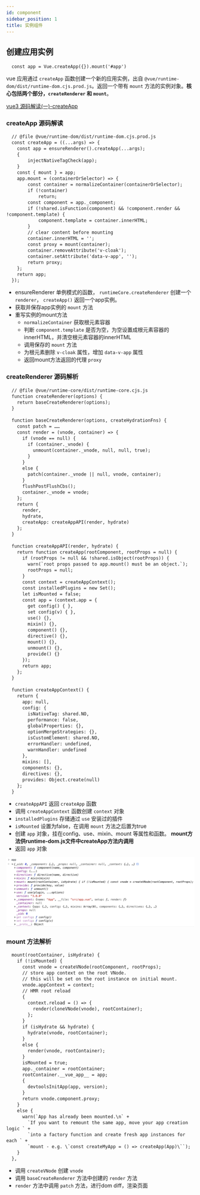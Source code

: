 ```yaml
---
id: component
sidebar_position: 1
title: 实例组件
---
```


## 创建应用实例 

```
  const app = Vue.createApp({}).mount('#app')
```


vue 应用通过 `createApp` 函数创建一个新的应用实例，出自 `@vue/runtime-dom/dist/runtime-dom.cjs.prod.js`。返回一个带有 `mount` 方法的实例对象。**核心包括两个部分，`createRenderer` 和 `mount`**。

[vue3 源码解读(一)-createApp](https://juejin.cn/post/6881910894473773069)

### createApp 源码解读

```
  // @file @vue/runtime-dom/dist/runtime-dom.cjs.prod.js
  const createApp = ((...args) => {
    const app = ensureRenderer().createApp(...args);
    {
        injectNativeTagCheck(app);
    }
    const { mount } = app;
    app.mount = (containerOrSelector) => {
        const container = normalizeContainer(containerOrSelector);
        if (!container)
            return;
        const component = app._component;
        if (!shared.isFunction(component) && !component.render && !component.template) {
            component.template = container.innerHTML;
        }
        // clear content before mounting
        container.innerHTML = '';
        const proxy = mount(container);
        container.removeAttribute('v-cloak');
        container.setAttribute('data-v-app', '');
        return proxy;
    };
    return app;
  });
```
  - ensureRenderer 单例模式的函数， `runtimeCore.createRenderer` 创建一个 `renderer`， `createApp()` 返回一个app实例。
  - 获取并保存app实例的 `mount` 方法
  - 重写实例的mount方法
    - `normalizeContainer` 获取根元素容器
    - 判断 `component.template` 是否为空，为空设置成根元素容器的innerHTML，并清空根元素容器的innerHTML
    - 调用保存的 `mount` 方法
    - 为根元素删除 `v-cloak` 属性，增加 `data-v-app` 属性
    - 返回mount方法返回的代理 `proxy`


### createRenderer 源码解析

```
  // @file @vue/runtime-core/dist/runtime-core.cjs.js
  function createRenderer(options) {
    return baseCreateRenderer(options);
  }

  function baseCreateRenderer(options, createHydrationFns) {
    const patch = ……
    const render = (vnode, container) => {
      if (vnode == null) {
        if (container._vnode) {
          unmount(container._vnode, null, null, true);
        }
      }
      else {
        patch(container._vnode || null, vnode, container);
      }
      flushPostFlushCbs();
      container._vnode = vnode;
    };
    return {
      render,
      hydrate,
      createApp: createAppAPI(render, hydrate)
    };
  }

  function createAppAPI(render, hydrate) {
    return function createApp(rootComponent, rootProps = null) {
      if (rootProps != null && !shared.isObject(rootProps)) {
        warn(`root props passed to app.mount() must be an object.`);
        rootProps = null;
      }
      const context = createAppContext();        
      const installedPlugins = new Set();
      let isMounted = false;
      const app = (context.app = {
        get config() { },
        set config(v) { },
        use() {},
        mixin() {},
        component() {},
        directive() {},
        mount() {},
        unmount() {},
        provide() {}
      });
      return app;
    };
  }

  function createAppContext() {
    return {
      app: null,
      config: {
        isNativeTag: shared.NO,
        performance: false,
        globalProperties: {},
        optionMergeStrategies: {},
        isCustomElement: shared.NO,
        errorHandler: undefined,
        warnHandler: undefined
      },
      mixins: [],
      components: {},
      directives: {},
      provides: Object.create(null)
    };
  }
```
  - `createAppAPI` 返回 `createApp` 函数
  - 调用 `createAppContext` 函数创建 `context` 对象
  - `installedPlugins` 存储通过 `use` 安装过的插件
  - `isMounted` 设置为false，在调用 `mount` 方法之后置为true
  - 创建 `app` 对象，挂在config、use、mixin、mount 等属性和函数。 **mount方法供runtime-dom.js文件中createApp方法内调用**
  - 返回 `app` 对象

![createApp](./img/createApp.png)

### mount 方法解析

```
  mount(rootContainer, isHydrate) {
    if (!isMounted) {
      const vnode = createVNode(rootComponent, rootProps);
      // store app context on the root VNode.
      // this will be set on the root instance on initial mount.
      vnode.appContext = context;
      // HMR root reload
      {
        context.reload = () => {
          render(cloneVNode(vnode), rootContainer);
        };
      }
      if (isHydrate && hydrate) {
        hydrate(vnode, rootContainer);
      }
      else {
        render(vnode, rootContainer);
      }
      isMounted = true;
      app._container = rootContainer;
      rootContainer.__vue_app__ = app;
      {
        devtoolsInitApp(app, version);
      }
      return vnode.component.proxy;
    }
    else {
      warn(`App has already been mounted.\n` +
        `If you want to remount the same app, move your app creation logic ` +
        `into a factory function and create fresh app instances for each ` +
        `mount - e.g. \`const createMyApp = () => createApp(App)\``);
    }
  },
```

  - 调用 `createVNode` 创建 `vnode`
  - 调用 `baseCreateRenderer` 方法中创建的 `render` 方法
  - `render` 方法中调用 `patch` 方法，进行dom diff，渲染页面